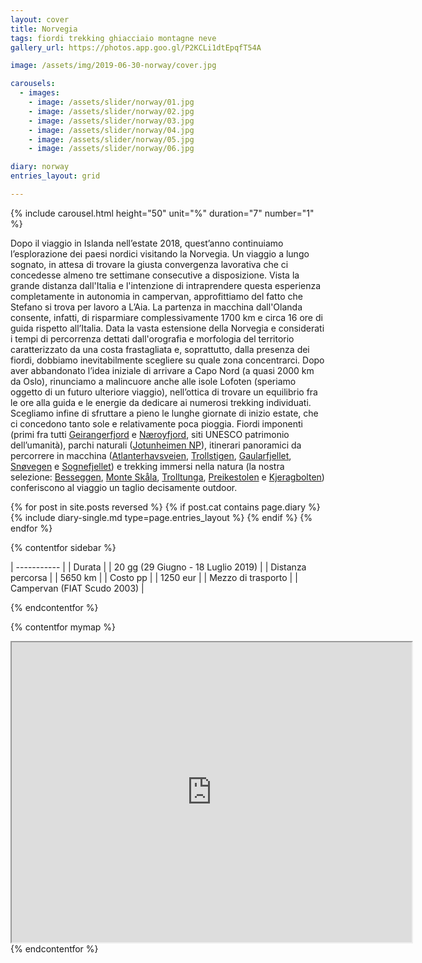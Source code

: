 ```yaml
---
layout: cover
title: Norvegia
tags: fiordi trekking ghiacciaio montagne neve
gallery_url: https://photos.app.goo.gl/P2KCLi1dtEpqfT54A

image: /assets/img/2019-06-30-norway/cover.jpg

carousels:
  - images: 
    - image: /assets/slider/norway/01.jpg
    - image: /assets/slider/norway/02.jpg
    - image: /assets/slider/norway/03.jpg
    - image: /assets/slider/norway/04.jpg
    - image: /assets/slider/norway/05.jpg
    - image: /assets/slider/norway/06.jpg

diary: norway
entries_layout: grid

---
```


{% include carousel.html height="50" unit="%" duration="7" number="1" %}

Dopo il viaggio in Islanda nell’estate 2018, quest’anno continuiamo l’esplorazione dei paesi nordici visitando la Norvegia. Un viaggio a lungo sognato, in attesa di trovare la giusta convergenza lavorativa che ci concedesse almeno tre settimane consecutive a disposizione. Vista la grande distanza dall'Italia e l'intenzione di intraprendere questa esperienza completamente in autonomia in campervan, approfittiamo del fatto che Stefano si trova per lavoro a L’Aia. La partenza in macchina dall'Olanda consente, infatti, di risparmiare complessivamente 1700 km e circa 16 ore di guida rispetto all’Italia. Data la vasta estensione della Norvegia e considerati i tempi di percorrenza dettati dall'orografia e morfologia del territorio caratterizzato da una costa frastagliata e, soprattutto, dalla presenza dei fiordi, dobbiamo inevitabilmente scegliere su quale zona concentrarci. Dopo aver abbandonato l’idea iniziale di arrivare a Capo Nord (a quasi 2000 km da Oslo), rinunciamo a malincuore anche alle isole Lofoten (speriamo oggetto di un futuro ulteriore viaggio), nell’ottica di trovare un equilibrio fra le ore alla guida e le energie da dedicare ai numerosi trekking individuati. Scegliamo infine di sfruttare a pieno le lunghe giornate di inizio estate, che ci concedono tanto sole e relativamente poca pioggia. Fiordi imponenti (primi fra tutti [Geirangerfjord](/) e [Næroyfjord](/), siti UNESCO patrimonio dell’umanità), parchi naturali ([Jotunheimen NP](/)), itinerari panoramici da percorrere in macchina ([Atlanterhavsveien](/), [Trollstigen](/), [Gaularfjellet](/), [Snøvegen](/) e [Sognefjellet](/)) e trekking immersi nella natura (la nostra selezione: [Besseggen](/), [Monte Skåla](/), [Trolltunga](/), [Preikestolen](/) e [Kjeragbolten](/)) conferiscono al viaggio un taglio decisamente outdoor.

<div class="entries-{{ page.entries_layout }}">
  {% for post in site.posts reversed %}
    {% if post.cat contains page.diary %}
      {% include diary-single.md type=page.entries_layout %}
    {% endif %}
  {% endfor %}
</div>


{% contentfor sidebar %}

| ----------- |
| Durata      |
| 20 gg (29 Giugno - 18 Luglio 2019)   |
| Distanza percorsa |
| 5650 km |
| Costo pp      |
| 1250 eur  |
| Mezzo di trasporto |
| Campervan (FIAT Scudo 2003) |

{% endcontentfor %}

{% contentfor mymap %}
  <iframe src="https://www.google.com/maps/d/embed?mid=12SWBL4BMN4vQWSlRx4nOm8s12FFEvFFl&ehbc=2E312F" width="640" height="480"></iframe>
{% endcontentfor %}